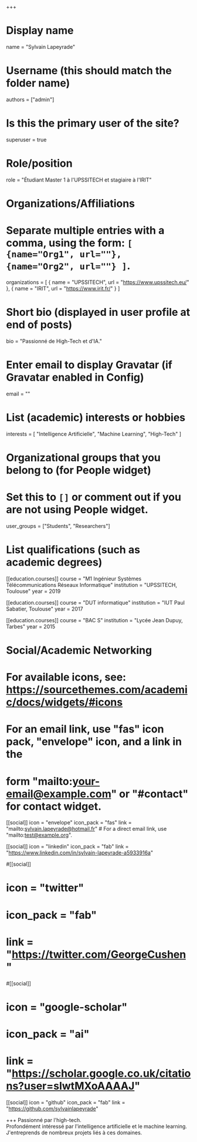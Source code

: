 +++
# Display name
name = "Sylvain Lapeyrade"

# Username (this should match the folder name)
authors = ["admin"]

# Is this the primary user of the site?
superuser = true

# Role/position
role = "Étudiant Master 1 à l'UPSSITECH et stagiaire à l'IRIT"

# Organizations/Affiliations
#   Separate multiple entries with a comma, using the form: `[ {name="Org1", url=""}, {name="Org2", url=""} ]`.
organizations = [ { name = "UPSSITECH", url = "https://www.upssitech.eu/" },
 { name = "IRIT", url = "https://www.irit.fr/" } ]

# Short bio (displayed in user profile at end of posts)
bio = "Passionné de High-Tech et d'IA."

# Enter email to display Gravatar (if Gravatar enabled in Config)
email = ""

# List (academic) interests or hobbies
interests = [
  "Intelligence Artificielle",
  "Machine Learning",
  "High-Tech"
]

# Organizational groups that you belong to (for People widget)
#   Set this to `[]` or comment out if you are not using People widget.
user_groups = ["Students", "Researchers"]

# List qualifications (such as academic degrees)
[[education.courses]]
  course = "M1 Ingénieur Systèmes Télécommunications Réseaux Informatique"
  institution = "UPSSITECH, Toulouse"
  year = 2019

[[education.courses]]
  course = "DUT informatique"
  institution = "IUT Paul Sabatier, Toulouse"
  year = 2017

[[education.courses]]
  course = "BAC S"
  institution = "Lycée Jean Dupuy, Tarbes"
  year = 2015

# Social/Academic Networking
# For available icons, see: https://sourcethemes.com/academic/docs/widgets/#icons
#   For an email link, use "fas" icon pack, "envelope" icon, and a link in the
#   form "mailto:your-email@example.com" or "#contact" for contact widget.

[[social]]
  icon = "envelope"
  icon_pack = "fas"
  link = "mailto:sylvain.lapeyrade@hotmail.fr"  # For a direct email link, use "mailto:test@example.org".

[[social]]
  icon = "linkedin"
  icon_pack = "fab"
  link = "https://www.linkedin.com/in/sylvain-lapeyrade-a5933916a"  

#[[social]]
#  icon = "twitter"
#  icon_pack = "fab"
#  link = "https://twitter.com/GeorgeCushen"

#[[social]]
# icon = "google-scholar"
#  icon_pack = "ai"
#  link = "https://scholar.google.co.uk/citations?user=sIwtMXoAAAAJ"

[[social]]
  icon = "github"
  icon_pack = "fab"
  link = "https://github.com/sylvainlapeyrade"


+++
Passionné par l'high-tech.
<br>Profondément intéressé par l'intelligence artificielle et le machine learning.
<br>J'entreprends de nombreux projets liés à ces domaines.

<!-- Nelson Bighetti is a professor of artificial intelligence at the Stanford AI Lab. His research interests include distributed robotics, mobile computing and programmable matter. He leads the Robotic Neurobiology group, which develops self-reconfiguring robots, systems of self-organizing robots, and mobile sensor networks.

Lorem ipsum dolor sit amet, consectetur adipiscing elit. Sed neque elit, tristique placerat feugiat ac, facilisis vitae arcu. Proin eget egestas augue. Praesent ut sem nec arcu pellentesque aliquet. Duis dapibus diam vel metus tempus vulputate.  -->
